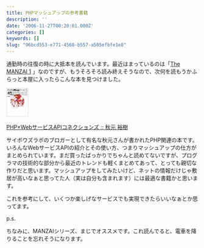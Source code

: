 ```yaml
---
title: PHPマッシュアップの参考書籍
description: ''
date: '2006-11-27T00:20:01.000Z'
categories: []
keywords: []
slug: "96bcd553-e771-4568-b557-a505efbfe1e8"
---
```

通勤時の往復の時に大抵本を読んでいます。最近はまっているのは「[The MANZAI 1](http://www.amazon.co.jp/gp/redirect.html%3FASIN=4861762537%26tag=mrchildrenonl-22%26lcode=xm2%26cID=2025%26ccmID=165953%26location=/o/ASIN/4861762537%253FSubscriptionId=02ZH6J1W0649DTNS6002) 」なのですが、もうそろそろ読み終えそうなので、次何を読もうかふらっと本屋に入ったらこんな本を見つけました。

![](0__CBfMSeFJcv7otgIe.jpg)

[PHP×WebサービスAPIコネクションズ :: 秋元 裕樹](http://www.amazon.co.jp/gp/redirect.html%3FASIN=4797336838%26tag=mrchildrenonl-22%26lcode=xm2%26cID=2025%26ccmID=165953%26location=/o/ASIN/4797336838%253FSubscriptionId=02ZH6J1W0649DTNS6002)

サイボウズラボのブロガーとして有名な秋元さんが書かれたPHP関連の本です。いろんなWebサービスAPIの紹介とその使い方、つまりマッシュアップの仕方がまとめられています。まだ買ったばっかりでちゃんと読めてないですが、プログラマの技術的な部分から最近のトレンドも軽くまとめてあって、とっても親切な作りだと思います。マッシュアップをしてみたいけど、ネットの情報だけじゃ敷居が高いなぁと思ってた人（実は自分も含まれます）には最適な書籍かと思います。  
  
これを参考にして、いくつか楽しげなサービスでも実現できたらいいなぁとか思ってます。

p.s.  
  
ちなみに、MANZAIシリーズ、まじでオススメです。これ読んでると、電車を降りることを忘れそうになります。